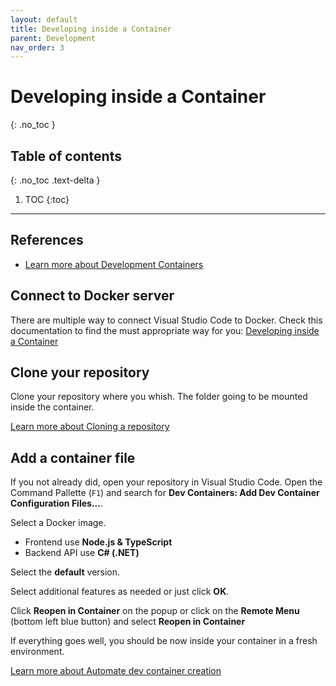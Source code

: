 ```yaml
---
layout: default
title: Developing inside a Container
parent: Development
nav_order: 3
---
```


# Developing inside a Container
{: .no_toc }

## Table of contents
{: .no_toc .text-delta }

1. TOC
{:toc}

---

## References
- [Learn more about Development Containers](https://containers.dev/)

## Connect to Docker server
There are multiple way to connect Visual Studio Code to Docker. Check this documentation to find the must appropriate way for you: [Developing inside a Container](https://code.visualstudio.com/docs/devcontainers/containers)

## Clone your repository
Clone your repository where you whish. The folder going to be mounted inside the container.

[Learn more about Cloning a repository](https://code.visualstudio.com/docs/sourcecontrol/overview#_cloning-a-repository)

## Add a container file
If you not already did, open your repository in Visual Studio Code. Open the Command Pallette (`F1`) and search for **Dev Containers: Add Dev Container Configuration Files...**.

Select a Docker image. 
- Frontend use **Node.js & TypeScript**
- Backend API use **C# (.NET)**

Select the **default** version.

Select additional features as needed or just click **OK**.

Click **Reopen in Container** on the popup or click on the **Remote Menu** (bottom left blue button) and select **Reopen in Container**

If everything goes well, you should be now inside your container in a fresh environment.

[Learn more about Automate dev container creation](https://code.visualstudio.com/docs/devcontainers/create-dev-container#_automate-dev-container-creation)